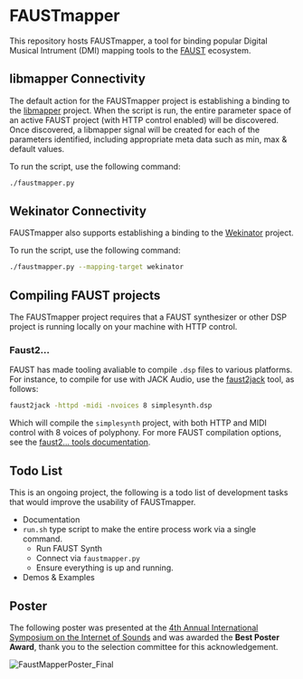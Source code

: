 # FAUSTmapper

This repository hosts FAUSTmapper, a tool for binding popular Digital Musical Intrument (DMI) mapping tools to the [FAUST](https://faust.grame.fr/) ecosystem.

## libmapper Connectivity

The default action for the FAUSTmapper project is establishing a binding to the [libmapper](http://libmapper.org) project. When the script is run, the entire parameter space of an active FAUST project (with HTTP control enabled) will be discovered. Once discovered, a libmapper signal will be created for each of the parameters identified, including appropriate meta data such as min, max & default values.

To run the script, use the following command:

```bash
./faustmapper.py
```

## Wekinator Connectivity

FAUSTmapper also supports establishing a binding to the [Wekinator](http://www.wekinator.org/) project.

To run the script, use the following command:

```bash
./faustmapper.py --mapping-target wekinator
```

## Compiling FAUST projects

The FAUSTmapper project requires that a FAUST synthesizer or other DSP project is running locally on your machine with HTTP control.

### Faust2...

FAUST has made tooling avaliable to compile `.dsp` files to various platforms. For instance, to compile for use with JACK Audio, use the [faust2jack](https://faustdoc.grame.fr/manual/tools/#faust2jack) tool, as follows:

```bash
faust2jack -httpd -midi -nvoices 8 simplesynth.dsp
```

Which will compile the `simplesynth` project, with both HTTP and MIDI control with 8 voices of polyphony. For more FAUST compilation options, see the [faust2... tools documentation](https://faustdoc.grame.fr/manual/tools/).

## Todo List

This is an ongoing project, the following is a todo list of development tasks that would improve the usability of FAUSTmapper.

- Documentation
- `run.sh` type script to make the entire process work via a single command.
  - Run FAUST Synth
  - Connect via `faustmapper.py`
  - Ensure everything is up and running.
- Demos & Examples


## Poster

The following poster was presented at the [4th Annual International Symposium on the Internet of Sounds](https://internetofsounds.net/is2_2023/) and was awarded the **Best Poster Award**, thank you to the selection committee for this acknowledgement.

![FaustMapperPoster_Final](https://github.com/peacheym/FAUSTmapper/assets/15327742/e86308bb-b2bf-40fc-98fc-fed3c01692d7)
